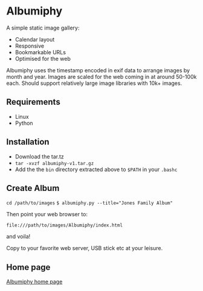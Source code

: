 # Albumiphy

A simple static image gallery:

- Calendar layout
- Responsive
- Bookmarkable URLs
- Optimised for the web

Albumiphy uses the timestamp encoded in exif data to arrange images by month and year. Images are scaled for the web coming in at around 50-100k each. Should support relatively large image libraries with 10k+ images.

## Requirements

- Linux
- Python

## Installation

- Download the tar.tz
- `tar -xvzf albumiphy-v1.tar.gz`
- Add the the `bin` directory extracted above to `$PATH` in your `.bashc`

## Create Album

`cd /path/to/images`
`$ albumiphy.py --title="Jones Family Album"`

Then point your web browser to:

`file:///path/to/images/Albumiphy/index.html`

and voila!

Copy to your favorite web server, USB stick etc at your leisure.

## Home page

[Albumiphy home page](http://retu.be/albumiphy.html)

